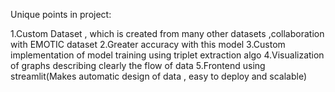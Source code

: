 Unique points in project:

1.Custom Dataset , which is created from many other datasets ,collaboration with EMOTIC dataset
2.Greater accuracy with this model
3.Custom implementation of model training using triplet extraction algo
4.Visualization of graphs describing clearly the flow of data
5.Frontend using streamlit(Makes automatic design of data , easy to deploy and scalable)
